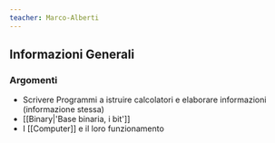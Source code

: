 ```yaml
---
teacher: Marco-Alberti
---
```

## Informazioni Generali
### Argomenti
- Scrivere Programmi a istruire calcolatori e elaborare informazioni (informazione stessa)
- [[Binary|'Base binaria, i bit']]
- I [[Computer]] e il loro funzionamento